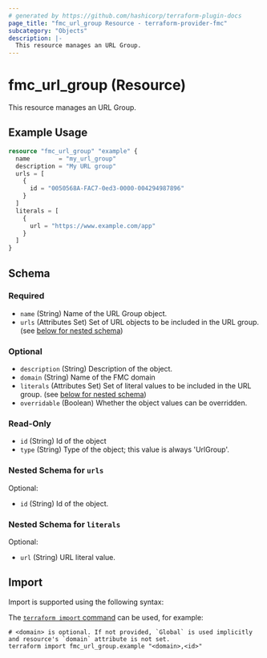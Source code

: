 ```yaml
---
# generated by https://github.com/hashicorp/terraform-plugin-docs
page_title: "fmc_url_group Resource - terraform-provider-fmc"
subcategory: "Objects"
description: |-
  This resource manages an URL Group.
---
```


# fmc_url_group (Resource)

This resource manages an URL Group.

## Example Usage

```terraform
resource "fmc_url_group" "example" {
  name        = "my_url_group"
  description = "My URL group"
  urls = [
    {
      id = "0050568A-FAC7-0ed3-0000-004294987896"
    }
  ]
  literals = [
    {
      url = "https://www.example.com/app"
    }
  ]
}
```

<!-- schema generated by tfplugindocs -->
## Schema

### Required

- `name` (String) Name of the URL Group object.
- `urls` (Attributes Set) Set of URL objects to be included in the URL group. (see [below for nested schema](#nestedatt--urls))

### Optional

- `description` (String) Description of the object.
- `domain` (String) Name of the FMC domain
- `literals` (Attributes Set) Set of literal values to be included in the URL group. (see [below for nested schema](#nestedatt--literals))
- `overridable` (Boolean) Whether the object values can be overridden.

### Read-Only

- `id` (String) Id of the object
- `type` (String) Type of the object; this value is always 'UrlGroup'.

<a id="nestedatt--urls"></a>
### Nested Schema for `urls`

Optional:

- `id` (String) Id of the object.


<a id="nestedatt--literals"></a>
### Nested Schema for `literals`

Optional:

- `url` (String) URL literal value.

## Import

Import is supported using the following syntax:

The [`terraform import` command](https://developer.hashicorp.com/terraform/cli/commands/import) can be used, for example:

```shell
# <domain> is optional. If not provided, `Global` is used implicitly and resource's `domain` attribute is not set.
terraform import fmc_url_group.example "<domain>,<id>"
```
